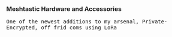 ### Meshtastic Hardware and Accessories 

<tt>One of the newest additions to my arsenal, Private-Encrypted, off frid coms using LoRa</tt>
